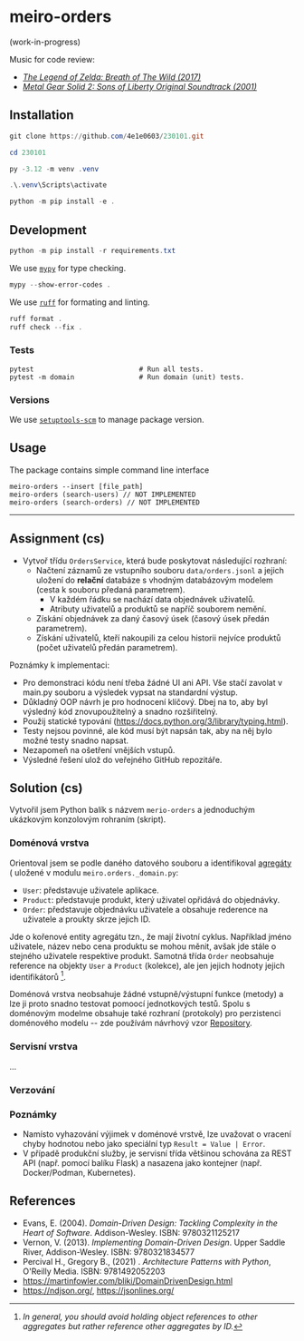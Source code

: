 # meiro-orders

(work-in-progress)

Music for code review:

- [*The Legend of Zelda: Breath of The Wild (2017)*](https://youtu.be/Hgd8aYjE0Bs?si=UeVbTcC4kLQvykVT)
- [*Metal Gear Solid 2: Sons of Liberty Original Soundtrack (2001)*](https://youtu.be/ZUd7myd0NK8?si=BM32dlPiFP9iO1-m)

## Installation

```powershell
git clone https://github.com/4e1e0603/230101.git
```

```powershell
cd 230101
```

```powershell
py -3.12 -m venv .venv
````

```powershell
.\.venv\Scripts\activate
```

```powershell
python -m pip install -e .
```

## Development

```powershell
python -m pip install -r requirements.txt
```

We use [`mypy`](https://mypy-lang.org/) for type checking.

```powershell
mypy --show-error-codes .
```

We use [`ruff`](https://docs.astral.sh/ruff/) for formating and linting.

```powershell
ruff format .
ruff check --fix .
```

### Tests

```shell
pytest                          # Run all tests.
pytest -m domain                # Run domain (unit) tests.
```

### Versions

We use [`setuptools-scm`](https://setuptools-scm.readthedocs.io/en/latest/) to manage package version.
  
## Usage

The package contains simple command line interface

```shell
meiro-orders --insert [file_path]
meiro-orders (search-users) // NOT IMPLEMENTED
meiro-orders (search-orders) // NOT IMPLEMENTED   
```

---

## Assignment (cs)

- Vytvoř třídu `OrdersService`, která bude poskytovat následující rozhraní:
  - Načtení záznamů ze vstupního souboru `data/orders.jsonl` a jejich uložení do **relační** databáze s vhodným databázovým modelem (cesta k souboru předaná parametrem).
    - V každém řádku se nachází data objednávek uživatelů.
    - Atributy uživatelů a produktů se napříč souborem nemění.
  - Získání objednávek za daný časový úsek (časový úsek předán parametrem).
  - Získání uživatelů, kteří nakoupili za celou historii nejvíce produktů (počet uživatelů předán parametrem).

Poznámky k implementaci:

- Pro demonstraci kódu není třeba žádné UI ani API. Vše stačí zavolat v main.py souboru a výsledek vypsat na standardní výstup.
- Důkladný OOP návrh je pro hodnocení klíčový. Dbej na to, aby byl výsledný kód znovupoužitelný a snadno rozšiřitelný.
- Použij statické typování (<https://docs.python.org/3/library/typing.html>).
- Testy nejsou povinné, ale kód musí být napsán tak, aby na něj bylo možné testy snadno napsat.
- Nezapomeň na ošetření vnějších vstupů.
- Výsledné řešení ulož do veřejného GitHub repozitáře.

## Solution (cs)

Vytvořil jsem Python balík s názvem `merio-orders` a jednoduchým ukázkovým konzolovým rohraním (skript).  

### Doménová vrstva

 Orientoval jsem se podle daného datového souboru a identifikoval [agregáty](https://martinfowler.com/bliki/DDD_Aggregate.html) ( uložené v modulu `meiro.orders._domain.py`:

- `User`: představuje uživatele aplikace.
- `Product`: představuje produkt, který uživatel opřidává do objednávky.
- `Order`:  představuje objednávku uživatele a obsahuje rederence na uživatele a proukty skrze jejich ID.

Jde o kořenové entity agregátu tzn., že mají životní cyklus. Například jméno uživatele, název nebo cena produktu se mohou měnit, avšak jde stále o stejného uživatele respektive produkt. Samotná třída `Order` neobsahuje reference na objekty `User` a `Product` (kolekce), ale jen jejich hodnoty jejich identifikátorů [^1].

Doménová vrstva neobsahuje žádné vstupně/výstupní funkce (metody) a lze ji proto snadno testovat pomoocí jednotkových testů. Spolu s doménovým modelme obsahuje také rozhraní (protokoly) pro perzistenci doménového modelu -- zde používám návrhový vzor [Repository](https://martinfowler.com/eaaCatalog/repository.html).

### Servisní vrstva

&hellip;

### Verzování

### Poznámky

- Namísto vyhazování výjimek v doménové vrstvě, lze uvažovat o vracení chyby hodnotou nebo jako speciální typ `Result = Value | Error`.
- V případě produkční služby, je servisní třída většinou schována za REST API (např. pomocí balíku Flask) a nasazena
jako kontejner (např. Docker/Podman, Kubernetes).

## References

- Evans, E. (2004). *Domain-Driven Design: Tackling Complexity in the Heart of Software*. Addison-Wesley. ISBN: 9780321125217
- Vernon, V. (2013). *Implementing Domain-Driven Design*. Upper Saddle River, Addison-Wesley. ISBN: 9780321834577
- Percival H., Gregory B., (2021) . *Architecture Patterns with Python*, O'Reilly Media. ISBN: 9781492052203
- <https://martinfowler.com/bliki/DomainDrivenDesign.html>
- <https://ndjson.org/>, <https://jsonlines.org/>

[^1]: *In general, you should avoid holding object references to other aggregates but rather reference other aggregates by ID.*
